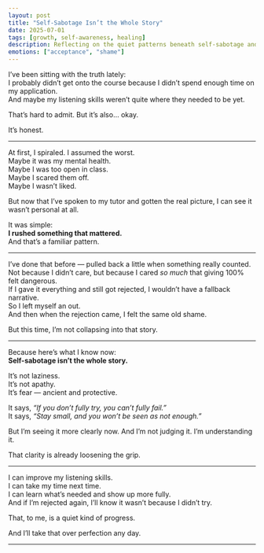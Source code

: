 ```yaml
---
layout: post
title: "Self-Sabotage Isn’t the Whole Story"
date: 2025-07-01
tags: [growth, self-awareness, healing]
description: Reflecting on the quiet patterns beneath self-sabotage and how understanding them helped me soften.
emotions: ["acceptance", "shame"]
---
```


I’ve been sitting with the truth lately:  
I probably didn’t get onto the course because I didn’t spend enough time on my application.  
And maybe my listening skills weren’t quite where they needed to be yet.

That’s hard to admit. But it’s also… okay.

It’s honest.

---

At first, I spiraled. I assumed the worst.  
Maybe it was my mental health.  
Maybe I was too open in class.  
Maybe I scared them off.  
Maybe I wasn’t liked.

But now that I’ve spoken to my tutor and gotten the real picture, I can see it wasn’t personal at all.

It was simple:  
**I rushed something that mattered.**  
And that’s a familiar pattern.

---

I’ve done that before — pulled back a little when something really counted.  
Not because I didn’t care, but because I cared *so much* that giving 100% felt dangerous.  
If I gave it everything and still got rejected, I wouldn’t have a fallback narrative.  
So I left myself an out.  
And then when the rejection came, I felt the same old shame.

But this time, I’m not collapsing into that story.

---

Because here’s what I know now:  
**Self-sabotage isn’t the whole story.**

It’s not laziness.  
It’s not apathy.  
It’s fear — ancient and protective.

It says, *“If you don’t fully try, you can’t fully fail.”*  
It says, *“Stay small, and you won’t be seen as not enough.”*

But I’m seeing it more clearly now. And I’m not judging it. I’m understanding it.

That clarity is already loosening the grip.

---

I can improve my listening skills.  
I can take my time next time.  
I can learn what’s needed and show up more fully.  
And if I’m rejected again, I’ll know it wasn’t because I didn’t try.

That, to me, is a quiet kind of progress.

And I’ll take that over perfection any day.


---